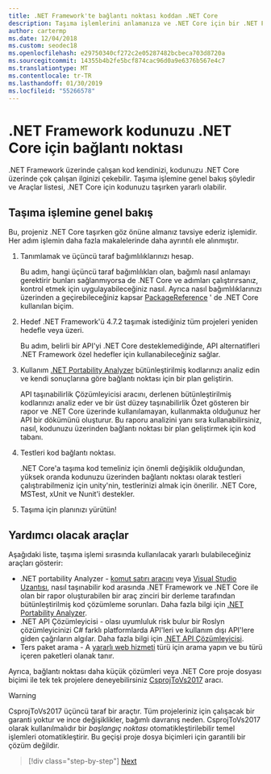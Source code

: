 ```yaml
---
title: .NET Framework'te bağlantı noktası koddan .NET Core
description: Taşıma işlemlerini anlamanıza ve .NET Core için bir .NET Framework projesi taşırken faydalı bulabileceğiniz araçları keşfedin.
author: cartermp
ms.date: 12/04/2018
ms.custom: seodec18
ms.openlocfilehash: e29750340cf272c2e05287482bcbeca703d8720a
ms.sourcegitcommit: 14355b4b2fe5bcf874cac96d0a9e6376b567e4c7
ms.translationtype: MT
ms.contentlocale: tr-TR
ms.lasthandoff: 01/30/2019
ms.locfileid: "55266578"
---
```

# <a name="port-your-code-from-net-framework-to-net-core"></a>.NET Framework kodunuzu .NET Core için bağlantı noktası

.NET Framework üzerinde çalışan kod kendinizi, kodunuzu .NET Core üzerinde çok çalışan ilginizi çekebilir. Taşıma işlemine genel bakış şöyledir ve Araçlar listesi, .NET Core için kodunuzu taşırken yararlı olabilir.

## <a name="overview-of-the-porting-process"></a>Taşıma işlemine genel bakış

Bu, projeniz .NET Core taşırken göz önüne almanız tavsiye ederiz işlemidir. Her adım işlemin daha fazla makalelerinde daha ayrıntılı ele alınmıştır.

1. Tanımlamak ve üçüncü taraf bağımlılıklarınızı hesap.

   Bu adım, hangi üçüncü taraf bağımlılıkları olan, bağımlı nasıl anlamayı gerektirir bunları sağlanmıyorsa de .NET Core ve adımları çalıştırırsanız, kontrol etmek için uygulayabileceğiniz nasıl. Ayrıca nasıl bağımlılıklarınızı üzerinden a geçirebileceğiniz kapsar [PackageReference](/nuget/consume-packages/package-references-in-project-files) ' de .NET Core kullanılan biçim.

2. Hedef .NET Framework'ü 4.7.2 taşımak istediğiniz tüm projeleri yeniden hedefle veya üzeri.

   Bu adım, belirli bir API'yi .NET Core desteklemediğinde, API alternatifleri .NET Framework özel hedefler için kullanabileceğiniz sağlar.

3. Kullanım [.NET Portability Analyzer](../../standard/analyzers/portability-analyzer.md) bütünleştirilmiş kodlarınızı analiz edin ve kendi sonuçlarına göre bağlantı noktası için bir plan geliştirin.

   API taşınabilirlik Çözümleyicisi aracını, derlenen bütünleştirilmiş kodlarınızı analiz eder ve bir üst düzey taşınabilirlik Özet gösteren bir rapor ve .NET Core üzerinde kullanılamayan, kullanmakta olduğunuz her API bir dökümünü oluşturur. Bu raporu analizini yanı sıra kullanabilirsiniz, nasıl, kodunuzu üzerinden bağlantı noktası bir plan geliştirmek için kod tabanı.

4. Testleri kod bağlantı noktası.

   .NET Core'a taşıma kod temeliniz için önemli değişiklik olduğundan, yüksek oranda kodunuzu üzerinden bağlantı noktası olarak testleri çalıştırabilmeniz için unity'nin, testlerinizi almak için önerilir. .NET Core, MSTest, xUnit ve Nunit'i destekler.

5. Taşıma için planınızı yürütün!

## <a name="tools-to-help"></a>Yardımcı olacak araçlar

Aşağıdaki liste, taşıma işlemi sırasında kullanılacak yararlı bulabileceğiniz araçları gösterir:

* .NET portability Analyzer - [komut satırı aracını](https://github.com/Microsoft/dotnet-apiport/releases) veya [Visual Studio Uzantısı](https://marketplace.visualstudio.com/items?itemName=ConnieYau.NETPortabilityAnalyzer), nasıl taşınabilir kod arasında .NET Framework ve .NET Core ile olan bir rapor oluşturabilen bir araç zinciri bir derleme tarafından bütünleştirilmiş kod çözümleme sorunları. Daha fazla bilgi için [.NET Portability Analyzer](../../standard/analyzers/portability-analyzer.md).
* .NET API Çözümleyicisi - olası uyumluluk risk bulur bir Roslyn çözümleyicinizi C# farklı platformlarda API'leri ve kullanım dışı API'lere giden çağrıların algılar. Daha fazla bilgi için [.NET API Çözümleyicisi](../../standard/analyzers/api-analyzer.md).
* Ters paket arama - A [yararlı web hizmeti](https://packagesearch.azurewebsites.net) türü için arama yapın ve bu türü içeren paketleri olanak tanır.

Ayrıca, bağlantı noktası daha küçük çözümleri veya .NET Core proje dosyası biçimi ile tek tek projelere deneyebilirsiniz [CsprojToVs2017](https://github.com/hvanbakel/CsprojToVs2017) aracı.

> [!WARNING] 
> CsprojToVs2017 üçüncü taraf bir araçtır. Tüm projeleriniz için çalışacak bir garanti yoktur ve ince değişiklikler, bağımlı davranış neden. CsprojToVs2017 olarak kullanılmalıdır bir _başlangıç noktası_ otomatikleştirilebilir temel işlemleri otomatikleştirir. Bu geçişi proje dosya biçimleri için garantili bir çözüm değildir.

>[!div class="step-by-step"]
>[Next](third-party-deps.md)
